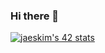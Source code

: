 ### Hi there 👋

[![jaeskim's 42 stats](https://badge42.herokuapp.com/api/stats/gmother?privacyEmail=true)](https://github.com/JaeSeoKim/badge42)
